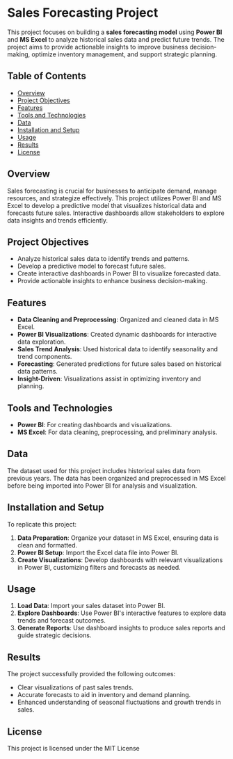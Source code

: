 # Sales Forecasting Project

This project focuses on building a **sales forecasting model** using **Power BI** and **MS Excel** to analyze historical sales data and predict future trends. The project aims to provide actionable insights to improve business decision-making, optimize inventory management, and support strategic planning.

## Table of Contents

- [Overview](#overview)
- [Project Objectives](#project-objectives)
- [Features](#features)
- [Tools and Technologies](#tools-and-technologies)
- [Data](#data)
- [Installation and Setup](#installation-and-setup)
- [Usage](#usage)
- [Results](#results)
- [License](#license)

## Overview

Sales forecasting is crucial for businesses to anticipate demand, manage resources, and strategize effectively. This project utilizes Power BI and MS Excel to develop a predictive model that visualizes historical data and forecasts future sales. Interactive dashboards allow stakeholders to explore data insights and trends efficiently.

## Project Objectives

- Analyze historical sales data to identify trends and patterns.
- Develop a predictive model to forecast future sales.
- Create interactive dashboards in Power BI to visualize forecasted data.
- Provide actionable insights to enhance business decision-making.

## Features

- **Data Cleaning and Preprocessing**: Organized and cleaned data in MS Excel.
- **Power BI Visualizations**: Created dynamic dashboards for interactive data exploration.
- **Sales Trend Analysis**: Used historical data to identify seasonality and trend components.
- **Forecasting**: Generated predictions for future sales based on historical data patterns.
- **Insight-Driven**: Visualizations assist in optimizing inventory and planning.

## Tools and Technologies

- **Power BI**: For creating dashboards and visualizations.
- **MS Excel**: For data cleaning, preprocessing, and preliminary analysis.

## Data

The dataset used for this project includes historical sales data from previous years. The data has been organized and preprocessed in MS Excel before being imported into Power BI for analysis and visualization.

## Installation and Setup

To replicate this project:

1. **Data Preparation**: Organize your dataset in MS Excel, ensuring data is clean and formatted.
2. **Power BI Setup**: Import the Excel data file into Power BI.
3. **Create Visualizations**: Develop dashboards with relevant visualizations in Power BI, customizing filters and forecasts as needed.

## Usage

1. **Load Data**: Import your sales dataset into Power BI.
2. **Explore Dashboards**: Use Power BI's interactive features to explore data trends and forecast outcomes.
3. **Generate Reports**: Use dashboard insights to produce sales reports and guide strategic decisions.

## Results

The project successfully provided the following outcomes:

- Clear visualizations of past sales trends.
- Accurate forecasts to aid in inventory and demand planning.
- Enhanced understanding of seasonal fluctuations and growth trends in sales.

## License

This project is licensed under the MIT License
